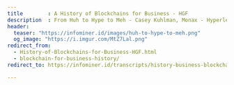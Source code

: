 ```yaml
---
title        : A History of Blockchains for Business - HGF
description  : From Huh to Hype to Meh - Casey Kuhlman, Monax - Hyperledger Global Forum
header:
  teaser: "https://infominer.id/images/huh-to-hype-to-meh.png"
  og_image: "https://i.imgur.com/MtZ7Lal.png"
redirect_from: 
  - History-of-Blockchains-for-Business-HGF.html
  - blockchain-for-business-history/
redirect_to: https://infominer.id/transcripts/history-business-blockchain-kuhlman-monax/

---
```

